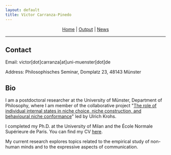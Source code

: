 ```yaml
---
layout: default
title: Víctor Carranza-Pinedo
---
```


<div style="text-align: center;">
  <a href="index.md">Home</a> | 
  <a href="output.md">Output</a> | 
  <a href="news.md">News</a>
</div>

---

## Contact

Email: victor[dot]carranza[at]uni-muenster[dot]de

Address: Philosophisches Seminar, Domplatz 23, 48143 Münster

## Bio

I am a postdoctoral researcher at the University of Münster, Department of Philosophy, where I am member of the collaborative project "[The role of individual internal states in niche choice, niche construction, and behavioural niche conformance](https://www.uni-bielefeld.de/fakultaeten/biologie/forschung/verbuende/sfb_nc3/projects/d01ph2#comp_00005c3e9e38_00000000a7_0131)" led by Ulrich Krohs. 

I completed my Ph.D. at the University of Milan and the École Normale Supérieure de Paris. You can find my CV [here](https://www.dropbox.com/scl/fi/9jjklbz6yfjfqv83zljvs/cvitae_english.pdf?rlkey=59k2z9ubrn7c9hhyvh2rhl2ft&st=3uvrox11&dl=0).

My current research explores topics related to the empirical study of non-human minds and to the expressive aspects of communication.

